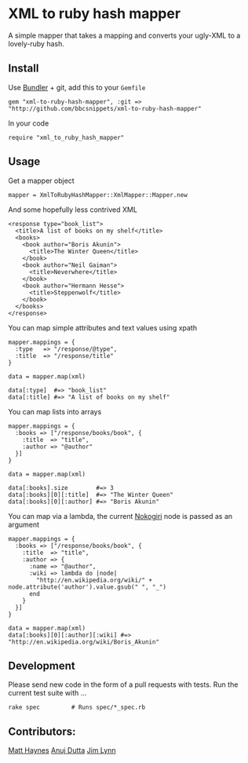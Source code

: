 # XML to ruby hash mapper

A simple mapper that takes a mapping and converts your ugly-XML to a lovely-ruby hash.

## Install


Use [Bundler](http://gembundler.com/) + git, add this to your `Gemfile`

    gem "xml-to-ruby-hash-mapper", :git => "http://github.com/bbcsnippets/xml-to-ruby-hash-mapper"

In your code

    require "xml_to_ruby_hash_mapper"

## Usage

Get a mapper object

    mapper = XmlToRubyHashMapper::XmlMapper::Mapper.new

And some hopefully less contrived XML

    <response type="book_list">
      <title>A list of books on my shelf</title>
      <books>
        <book author="Boris Akunin">
          <title>The Winter Queen</title>
        </book>
        <book author="Neil Gaiman">
          <title>Neverwhere</title>
        </book>
        <book author="Hermann Hesse">
          <title>Steppenwolf</title>
        </book>
      </books>
    </response>

You can map simple attributes and text values using xpath

    mapper.mappings = {
      :type   => "/response/@type",
      :title  => "/response/title"
    }

    data = mapper.map(xml)

    data[:type]  #=> "book_list"
    data[:title] #=> "A list of books on my shelf"

You can map lists into arrays

    mapper.mappings = {
      :books => ["/response/books/book", {
        :title  => "title",
        :author => "@author"
      }]
    }

    data = mapper.map(xml)

    data[:books].size        #=> 3
    data[:books][0][:title]  #=> "The Winter Queen"
    data[:books][0][:author] #=> "Boris Akunin"


You can map via a lambda, the current [Nokogiri](http://nokogiri.org/) node is passed as an argument

    mapper.mappings = {
      :books => ["/response/books/book", {
        :title  => "title",
        :author => {
          :name => "@author",
          :wiki => lambda do |node|
            "http://en.wikipedia.org/wiki/" + node.attribute('author').value.gsub(" ", "_")
          end
        }
      }]
    }

    data = mapper.map(xml)
    data[:books][0][:author][:wiki] #=> "http://en.wikipedia.org/wiki/Boris_Akunin"


## Development

Please send new code in the form of a pull requests with tests. Run the current test suite with ...

    rake spec         # Runs spec/*_spec.rb

## Contributors:

[Matt Haynes](https://github.com/matth)
[Anuj Dutta](https://github.com/andhapp/)
[Jim Lynn](https://github.com/JimLynn)
